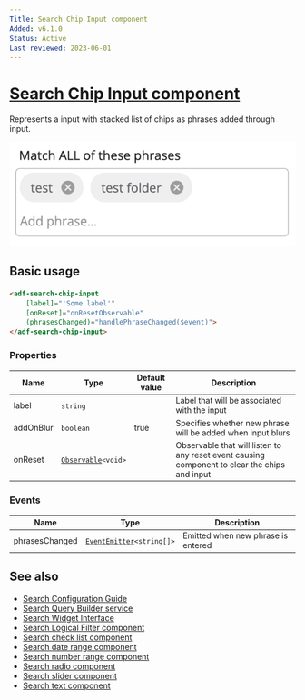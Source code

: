```yaml
---
Title: Search Chip Input component
Added: v6.1.0
Status: Active
Last reviewed: 2023-06-01
---
```


# [Search Chip Input component](../../../lib/content-services/src/lib/search/components/search-chip-input/search-chip-input.component.ts "Defined in search-chip-input.component.ts")

Represents a input with stacked list of chips as phrases added through input.

![Search Chip Input](../../docassets/images/search-chip-input.png)

## Basic usage

```html
<adf-search-chip-input 
    [label]="'Some label'"
    [onReset]="onResetObservable"
    (phrasesChanged)="handlePhraseChanged($event)">
</adf-search-chip-input>
```

### Properties

| Name | Type | Default value | Description |
| ---- | ---- | ------------- | ----------- |
| label | `string` | | Label that will be associated with the input |
| addOnBlur | `boolean` | true | Specifies whether new phrase will be added when input blurs |
| onReset | [`Observable`](https://rxjs.dev/guide/observable)`<void>` | | Observable that will listen to any reset event causing component to clear the chips and input |

### Events

| Name | Type | Description |
| ---- | ---- | ----------- |
| phrasesChanged | [`EventEmitter`](https://angular.io/api/core/EventEmitter)`<string[]>` | Emitted when new phrase is entered |

## See also

-   [Search Configuration Guide](../../user-guide/search-configuration-guide.md)
-   [Search Query Builder service](../services/search-query-builder.service.md)
-   [Search Widget Interface](../interfaces/search-widget.interface.md)
-   [Search Logical Filter component](search-logical-filter.component.md)
-   [Search check list component](search-check-list.component.md)
-   [Search date range component](search-date-range.component.md)
-   [Search number range component](search-number-range.component.md)
-   [Search radio component](search-radio.component.md)
-   [Search slider component](search-slider.component.md)
-   [Search text component](search-text.component.md)
